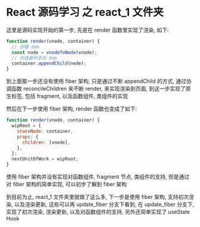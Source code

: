 # React 源码学习 之 react_1 文件夹

这里是源码实现开始的第一步, 先是在 render 函数里实现了渲染, 如下:

```js
function render(vnode, container) {
  // 创建 dom
  const node = vnodeToNode(vnode);
  // 向容器中添加 dom
  container.appendChild(node);
}
```

到上面那一步还没有使用 fiber 架构, 只是通过不断 appendChild 的方式, 通过协调函数 reconcileChildren 来不断 render, 来实现渲染到页面, 到这一步实现了原生标签, 包括 fragment, 以及函数组件, 类组件的实现

然后在下一步使用 fiber 架构, render 函数也变成了如下:

```js
function render(vnode, container) {
  wipRoot = {
    stateNode: container,
    props: {
      children: [vnode],
    },
  };
  nextUnitOfWork = wipRoot;
}
```

使用 fiber 架构并没有实现对函数组件, fragment 节点, 类组件的支持, 但是通过对 fiber 架构的简单实现, 可以初步了解到 fiber 架构

到目前为止, react_1 文件夹里就做了这么多, 下一步是使用 fiber 架构, 支持初次渲染, 以及渲染更新, 这些可以再 update_fiber 分支下看到, 在 update_fiber 分支下, 实现了初次渲染, 渲染更新, 以及对函数组件的支持, 另外还简单实现了 useState Hook
